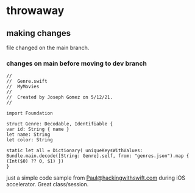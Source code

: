 # throwaway

## making changes
file changed on the main branch. 

### changes on main before moving to dev branch
```
//
//  Genre.swift
//  MyMovies
//
//  Created by Joseph Gomez on 5/12/21.
//

import Foundation

struct Genre: Decodable, Identifiable {
var id: String { name }
let name: String
let color: String

static let all = Dictionary( uniqueKeysWithValues: Bundle.main.decode([String: Genre].self, from: "genres.json").map { (Int($0) ?? 0, $1) })
}
```
just a simple code sample from Paul@hackingwithswift.com during iOS accelerator. 
Great class/session. 
